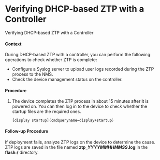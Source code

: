 Verifying DHCP-based ZTP with a Controller
==========================================

Verifying DHCP-based ZTP with a Controller

#### Context

During DHCP-based ZTP with a controller, you can perform the following operations to check whether ZTP is complete:

* Configure a Syslog server to upload user logs recorded during the ZTP process to the NMS.
* Check the device management status on the controller.

#### Procedure

1. The device completes the ZTP process in about 15 minutes after it is powered on. You can then log in to the device to check whether the startup files are the required ones.
   
   
   ```
   [display startup](cmdqueryname=display+startup)
   ```

#### Follow-up Procedure

If deployment fails, analyze ZTP logs on the device to determine the cause. ZTP logs are saved in the file named **ztp\_*YYYYMMHHMMSS*.log** in the **flash:/** directory.